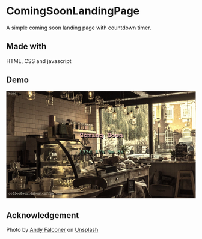 # ComingSoonLandingPage

A simple coming soon landing page with countdown timer. 

## Made with 

HTML, CSS and javascript 

## Demo

![Landing Page](img/LandingPage.gif)

## Acknowledgement
<span>Photo by <a href="https://unsplash.com/@andyfalconerphotography?utm_source=unsplash&amp;utm_medium=referral&amp;utm_content=creditCopyText">Andy Falconer</a> on <a href="https://unsplash.com/s/photos/cafe?utm_source=unsplash&amp;utm_medium=referral&amp;utm_content=creditCopyText">Unsplash</a></span>